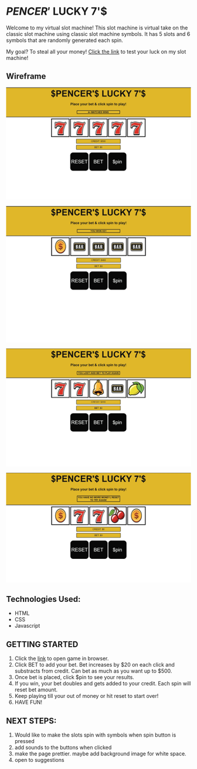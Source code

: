 # $PENCER'$ LUCKY 7'$

Welcome to my virtual slot machine! This slot machine is virtual take on the classic slot machine using classic slot machine symbols. It has 5 slots and 6 symbols that are randomly generated each spin.

My goal? To steal all your money! [Click the link](https://spencerbrake.github.io/Slot-Machine-Browser-Game-/) to test your luck on my slot machine!

## Wireframe

![Wireframe Init screen](imgs/wireframe-init.JPG)

![wireframe won screen](imgs/wireframe-image-won.JPG)

![wireframe lost screen](imgs/wireframe-lost.JPG)

![wireframe no money screen](imgs/wireframe-nomoney.JPG)

## Technologies Used:

- HTML
- CSS
- Javascript

## GETTING STARTED

1. Click the [link](https://spencerbrake.github.io/Slot-Machine-Browser-Game-/) to open game in browser.
2. Click BET to add your bet. Bet increases by $20 on each click and substracts from credit. Can bet as much as you want up to $500.
3. Once bet is placed, click $pin to see your results.
4. If you win, your bet doubles and gets added to  your credit. Each spin will reset bet amount.
 5. Keep playing till your out of money or hit reset to start over!
6. HAVE FUN!

## NEXT STEPS:
1. Would like to make the slots spin with symbols when spin button is pressed 
2. add sounds to the buttons when clicked 
3. make the page prettier. maybe add background image for white space.
4. open to suggestions 